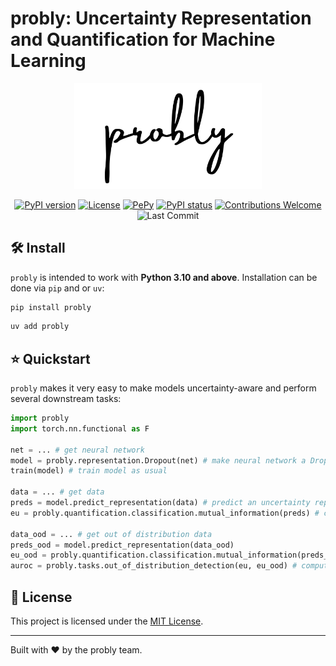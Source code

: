 # probly: Uncertainty Representation and Quantification for Machine Learning
<div align="center">
<picture>
  <source srcset="docs/source/_static/logo/logo_dark.png" media="(prefers-color-scheme: dark)">
  <source srcset="docs/source/_static/logo/logo_light.png" media="(prefers-color-scheme: light)">
  <img src="docs/source/_static/logo/logo_light.png" alt="probly logo" width="300" />
</picture>

[![PyPI version](https://badge.fury.io/py/probly.svg)](https://badge.fury.io/py/probly)
[![License](https://img.shields.io/badge/License-MIT-brightgreen.svg)](https://opensource.org/licenses/MIT)
[![PePy](https://static.pepy.tech/badge/probly?style=flat-square)](https://pepy.tech/project/probly)
[![PyPI status](https://img.shields.io/pypi/status/probly.svg?color=blue)](https://pypi.org/project/probly)
[![Contributions Welcome](https://img.shields.io/badge/contributions-welcome-brightgreen)](.github/CONTRIBUTING.md)
![Last Commit](https://img.shields.io/github/last-commit/pwhofman/probly)
</div>

## 🛠️ Install
`probly` is intended to work with **Python 3.10 and above**. Installation can be done via `pip` and
or `uv`:

```sh
pip install probly
```

```sh
uv add probly
```

## ⭐ Quickstart

`probly` makes it very easy to make models uncertainty-aware and perform several downstream tasks:

```python
import probly
import torch.nn.functional as F

net = ... # get neural network
model = probly.representation.Dropout(net) # make neural network a Dropout model
train(model) # train model as usual

data = ... # get data
preds = model.predict_representation(data) # predict an uncertainty representation
eu = probly.quantification.classification.mutual_information(preds) # compute model's epistemic uncertainty

data_ood = ... # get out of distribution data
preds_ood = model.predict_representation(data_ood)
eu_ood = probly.quantification.classification.mutual_information(preds_ood)
auroc = probly.tasks.out_of_distribution_detection(eu, eu_ood) # compute the AUROC score for out of distribution detection
```

## 📜 License
This project is licensed under the [MIT License](https://github.com/pwhofman/probly/blob/main/LICENSE).

---
Built with ❤️ by the probly team.
